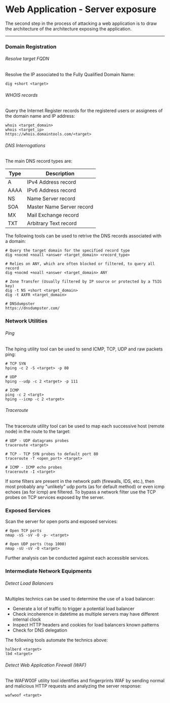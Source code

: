 # Web Application - Server exposure

The second step in the process of attacking a web application is to draw the architecture of the architecture exposing the application.

--------------------------------------------------------------------------------
### Domain Registration

###### Resolve target FQDN
Resolve the IP associated to the Fully Qualified Domain Name:
```
dig +short <target>
```

###### WHOIS records
Query the Internet Register records for the registered users or assignees of
the domain name and IP address:
```
whois <target_domain>
whois <target_ip>
https://whois.domaintools.com/<target>
```

###### DNS Interrogations
The main DNS record types are:

Type | Description
-----|----------
A    | IPv4 Address record
AAAA | IPv6 Address record
NS   | Name Server record
SOA  | Master Name Server record
MX   | Mail Exchange record
TXT  | Arbitrary Text record

The following tools can be used to retrive the DNS records associated with a
domain:
```
# Query the target domain for the specified record type
dig +nocmd +noall +answer <target_domain> <record_type>

# Relies on ANY, which are often blocked or filtered, to query all record
dig +nocmd +noall +answer <target_domain> ANY

# Zone Transfer (Usually filtered by IP source or protected by a TSIG key)
dig -t NS +short <target_domain>
dig -t AXFR <target_domain>

# DNSdumpster
https://dnsdumpster.com/
```
### Network Utilities

###### Ping
The hping utility tool can be used to send ICMP, TCP, UDP and raw packets ping:
```
# TCP SYN
hping -c 2 -S <target> -p 80

# UDP
hping --udp -c 2 <target> -p 111

# ICMP
ping -c 2 <targt>
hping --icmp -c 2 <target>
```

###### Traceroute
The traceroute utility tool can be used to map each successive host
(remote node) in the route to the target:
```
# UDP - UDP datagrams probes
traceroute <target>

# TCP - TCP SYN probes to default port 80
traceroute -T <open_port> <target>

# ICMP - ICMP echo probes
traceroute -I <target>
```
If some filters are present in the network path (firewalls, IDS, etc.), then
most probably any "unlikely" udp ports (as for default method) or even icmp
echoes (as for icmp) are filtered.
To bypass a network filter use the TCP probes on TCP services exposed by the
server.

### Exposed Services

Scan the server for open ports and exposed services:
```
# Open TCP ports
nmap -sS -sV -O -p- <target>

# Open UDP ports (top 1000)
nmap -sU -sV -O <target>
```
Further analysis can be conducted against each accessible services.

### Intermediate Network Equipments

###### Detect Load Balancers
Multiples technics can be used to determine the use of a load balancer:
-  Generate a lot of traffic to trigger a potential load balancer
-  Check incoherence in datetime as multiple servers may have different
internal clock
-  Inspect HTTP headers and cookies for load balancers known patterns
-  Check for DNS delegation

The following tools automate the technics above:
```
halberd <target>
lbd <target>
```

###### Detect Web Application Firewall (WAF)
The WAFW00F utility tool identifies and fingerprints WAF by sending normal and
malicious HTTP requests and analyzing the server response:
```
wafwoof <target>
```

